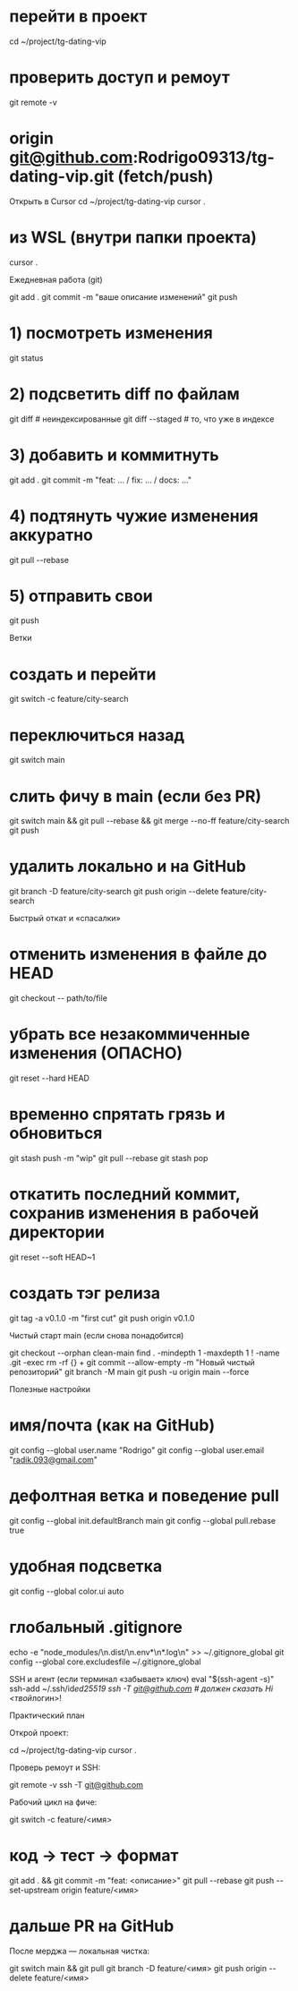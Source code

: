 # перейти в проект

cd ~/project/tg-dating-vip

# проверить доступ и ремоут

git remote -v

# origin git@github.com:Rodrigo09313/tg-dating-vip.git (fetch/push)

Открыть в Cursor
cd ~/project/tg-dating-vip
cursor .

# из WSL (внутри папки проекта)

cursor .

Ежедневная работа (git)

git add .
git commit -m "ваше описание изменений"
git push




# 1) посмотреть изменения

git status

# 2) подсветить diff по файлам

git diff # неиндексированные
git diff --staged # то, что уже в индексе

# 3) добавить и коммитнуть

git add .
git commit -m "feat: ... / fix: ... / docs: ..."

# 4) подтянуть чужие изменения аккуратно

git pull --rebase

# 5) отправить свои

git push

Ветки

# создать и перейти

git switch -c feature/city-search

# переключиться назад

git switch main

# слить фичу в main (если без PR)

git switch main && git pull --rebase && git merge --no-ff feature/city-search
git push

# удалить локально и на GitHub

git branch -D feature/city-search
git push origin --delete feature/city-search

Быстрый откат и «спасалки»

# отменить изменения в файле до HEAD

git checkout -- path/to/file

# убрать все незакоммиченные изменения (ОПАСНО)

git reset --hard HEAD

# временно спрятать грязь и обновиться

git stash push -m "wip"
git pull --rebase
git stash pop

# откатить последний коммит, сохранив изменения в рабочей директории

git reset --soft HEAD~1

# создать тэг релиза

git tag -a v0.1.0 -m "first cut"
git push origin v0.1.0

Чистый старт main (если снова понадобится)

git checkout --orphan clean-main
find . -mindepth 1 -maxdepth 1 ! -name .git -exec rm -rf {} +
git commit --allow-empty -m "Новый чистый репозиторий"
git branch -M main
git push -u origin main --force

Полезные настройки

# имя/почта (как на GitHub)

git config --global user.name "Rodrigo"
git config --global user.email "radik.093@gmail.com"

# дефолтная ветка и поведение pull

git config --global init.defaultBranch main
git config --global pull.rebase true

# удобная подсветка

git config --global color.ui auto

# глобальный .gitignore

echo -e "node_modules/\n.dist/\n.env*\n*.log\n" >> ~/.gitignore_global
git config --global core.excludesfile ~/.gitignore_global

SSH и агент (если терминал «забывает» ключ)
eval "$(ssh-agent -s)"
ssh-add ~/.ssh/id*ed25519
ssh -T git@github.com # должен сказать Hi <твой*логин>!

Практический план

Открой проект:

cd ~/project/tg-dating-vip
cursor .

Проверь ремоут и SSH:

git remote -v
ssh -T git@github.com

Рабочий цикл на фиче:

git switch -c feature/<имя>

# код → тест → формат

git add . && git commit -m "feat: <описание>"
git pull --rebase
git push --set-upstream origin feature/<имя>

# дальше PR на GitHub

После мерджа — локальная чистка:

git switch main && git pull
git branch -D feature/<имя>
git push origin --delete feature/<имя>
